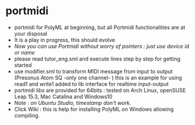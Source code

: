 # portmidi
* portmidi for PolyML at beginning, but all Portmidi functionalities are at your disposal
* It is a play in progress, this should evolve
* *Now you can use Portmidi without worry of pointers : just use device id or name*
* please read tutor_eng.sml and execute lines step by step for getting started
* use modifier.sml to transform MIDI message from input to output (Presonus Atom SQ -only one channel- )
  this is an example for using read1 and write1 added to lib interface for realtime input-output
* portmidi libs are provided for 64bits : tested on Arch Linux, openSUSE Leap 15.3, Mac Catalina and Windows10 
* *Note : on Ubuntu Studio, timestamp don't work.*
* Click Wiki : this is help for installing PolyML on Windows allowing compiling.


